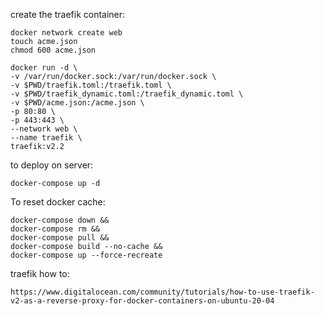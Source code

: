 create the traefik container:

    docker network create web
    touch acme.json
    chmod 600 acme.json

    docker run -d \
    -v /var/run/docker.sock:/var/run/docker.sock \
    -v $PWD/traefik.toml:/traefik.toml \
    -v $PWD/traefik_dynamic.toml:/traefik_dynamic.toml \
    -v $PWD/acme.json:/acme.json \
    -p 80:80 \
    -p 443:443 \
    --network web \
    --name traefik \
    traefik:v2.2

to deploy on server:

    docker-compose up -d

To reset docker cache:

    docker-compose down &&
    docker-compose rm &&
    docker-compose pull &&
    docker-compose build --no-cache &&
    docker-compose up --force-recreate

traefik how to:

    https://www.digitalocean.com/community/tutorials/how-to-use-traefik-v2-as-a-reverse-proxy-for-docker-containers-on-ubuntu-20-04
